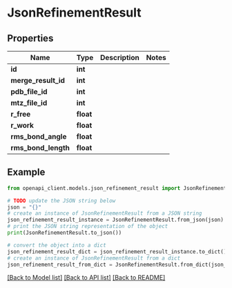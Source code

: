 # JsonRefinementResult


## Properties

Name | Type | Description | Notes
------------ | ------------- | ------------- | -------------
**id** | **int** |  | 
**merge_result_id** | **int** |  | 
**pdb_file_id** | **int** |  | 
**mtz_file_id** | **int** |  | 
**r_free** | **float** |  | 
**r_work** | **float** |  | 
**rms_bond_angle** | **float** |  | 
**rms_bond_length** | **float** |  | 

## Example

```python
from openapi_client.models.json_refinement_result import JsonRefinementResult

# TODO update the JSON string below
json = "{}"
# create an instance of JsonRefinementResult from a JSON string
json_refinement_result_instance = JsonRefinementResult.from_json(json)
# print the JSON string representation of the object
print(JsonRefinementResult.to_json())

# convert the object into a dict
json_refinement_result_dict = json_refinement_result_instance.to_dict()
# create an instance of JsonRefinementResult from a dict
json_refinement_result_from_dict = JsonRefinementResult.from_dict(json_refinement_result_dict)
```
[[Back to Model list]](../README.md#documentation-for-models) [[Back to API list]](../README.md#documentation-for-api-endpoints) [[Back to README]](../README.md)


